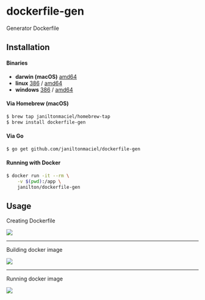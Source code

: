 # dockerfile-gen

Generator Dockerfile

## Installation

#### Binaries

- **darwin (macOS)** [amd64](https://github.com/janiltonmaciel/dockerfile-gen/releases/download/1.10.0/dockerfile-gen_1.10.0_macOS_amd64.tar.gz)
- **linux** [386](https://github.com/janiltonmaciel/dockerfile-gen/releases/download/1.10.0/dockerfile-gen_1.10.0_linux_386.tar.gz) / [amd64](https://github.com/janiltonmaciel/dockerfile-gen/releases/download/1.10.0/dockerfile-gen_1.10.0_linux_amd64.tar.gz)
- **windows** [386](https://github.com/janiltonmaciel/dockerfile-gen/releases/download/1.10.0/dockerfile-gen_1.10.0_windows_386.zip) / [amd64](https://github.com/janiltonmaciel/dockerfile-gen/releases/download/1.10.0/dockerfile-gen_1.10.0_windows_amd64.zip)

#### Via Homebrew (macOS)
```bash
$ brew tap janiltonmaciel/homebrew-tap
$ brew install dockerfile-gen
```

#### Via Go

```bash
$ go get github.com/janiltonmaciel/dockerfile-gen
```

#### Running with Docker

```bash
$ docker run -it --rm \
    -v $(pwd):/app \
    janilton/dockerfile-gen
```

## Usage
Creating Dockerfile

![](https://github.com/janiltonmaciel/dockerfile-gen/blob/master/assets/img/dc-gen-create.gif)
  
---  
Building docker image  
   

![](https://github.com/janiltonmaciel/dockerfile-gen/blob/master/assets/img/dc-gen-build.gif)

---  
Running docker image  
   

![](https://github.com/janiltonmaciel/dockerfile-gen/blob/master/assets/img/dc-gen-run.gif)
